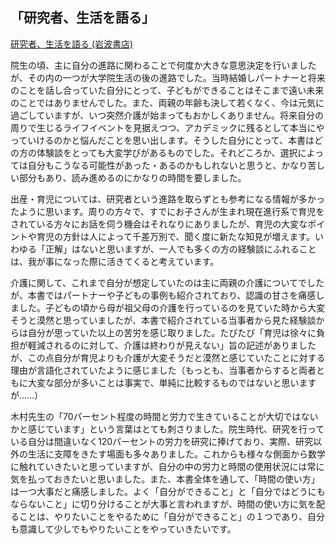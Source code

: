 ## 「研究者、生活を語る」

[研究者、生活を語る (岩波書店)](https://www.iwanami.co.jp/book/b652391.html)

院生の頃、主に自分の進路に関わることで何度か大きな意思決定を行いましたが、その内の一つが大学院生活の後の進路でした。当時結婚しパートナーと将来のことを話し合っていた自分にとって、子どもができることはそこまで遠い未来のことではありませんでした。また、両親の年齢も決して若くなく、今は元気に過ごしていますが、いつ突然介護が始まってもおかしくありません。将来自分の周りで生じるライフイベントを見据えつつ、アカデミックに残るとして本当にやっていけるのかと悩んだことを思い出します。そうした自分にとって、本書はどの方の体験談をとっても大変学びがあるものでした。それどころか、選択によっては自分もこうなる可能性があった・あるのかもしれないと思うと、かなり苦しい部分もあり、読み進めるのにかなりの時間を要しました。

出産・育児については、研究者という進路を取らずとも参考になる情報が多かったように思います。周りの方々で、すでにお子さんが生まれ現在進行系で育児をされている方々にお話を伺う機会はそれなりにありましたが、育児の大変なポイントや育児の方針は人によって千差万別で、聞く度に新たな知見が増えます。いわゆる「正解」はないと思いますが、一人でも多くの方の経験談にふれることは、我が事になった際に活きてくると考えています。

介護に関して、これまで自分が想定していたのは主に両親の介護についてでしたが、本書ではパートナーや子どもの事例も紹介されており、認識の甘さを痛感しました。子どもの頃から母が祖父母の介護を行っているのを見ていた時から大変そうと漠然と思っていましたが、本書で紹介されている当事者から見た経験談からは自分が思っていた以上の苦労を感じ取りました。たびたび「育児は徐々に負担が軽減されるのに対して、介護は終わりが見えない」旨の記述がありましたが、この点自分が育児よりも介護が大変そうだと漠然と感じていたことに対する理由が言語化されていたように感じました（もっとも、当事者からすると両者ともに大変な部分が多いことは事実で、単純に比較するものではないと思いますが……）

木村先生の「70パーセント程度の時間と労力で生きていることが大切ではないかと感じています」という言葉はとても刺さりました。院生時代、研究を行っている自分は間違いなく120パーセントの労力を研究に捧げており、実際、研究以外の生活に支障をきたす場面も多々ありました。これからも様々な側面から数学に触れていきたいと思っていますが、自分の中の労力と時間の使用状況には常に気を払っておきたいと思いました。また、本書全体を通して、「時間の使い方」は一つ大事だと痛感しました。よく「自分ができること」と「自分ではどうにもならないこと」に切り分けることが大事と言われますが、時間の使い方に気を配ることは、やりたいことをやるために「自分ができること」の１つであり、自分も意識して少しでもやりたいことをやっていきたいです。